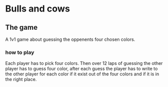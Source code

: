 # Bulls and cows

## The game

A 1v1 game about guessing the oppenents four chosen colors.

### how to play

Each player has to pick four colors. Then over 12 laps of guessing the other player has to guess four color, after each guess the player has to write to the other player for each color if it exist out of the four colors and if it is in the right place.

